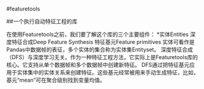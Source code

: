 #featuretools

##一个执行自动特征工程的库

在使用Featuretools之前，我们要了解这个库的三个主要组件：
*实体Entities
深度特征合成Deep Feature Synthesis
特征基元Feature primitives
实体可看作是Pandas中数据帧的表征，多个实体的集合称为实体集Entityset。
深度特征合成（DFS）与深度学习无关。作为一种特征工程方法，它实际上是Featuretools库的核心。它支持从单个数据帧和多个数据帧中创建新特征。
DFS通过把特征基元应用于实体集中的实体关系来创建特征。这些基元经常被用来手动生成特征，比如，基元“mean”可在聚合级别找到变量均值。